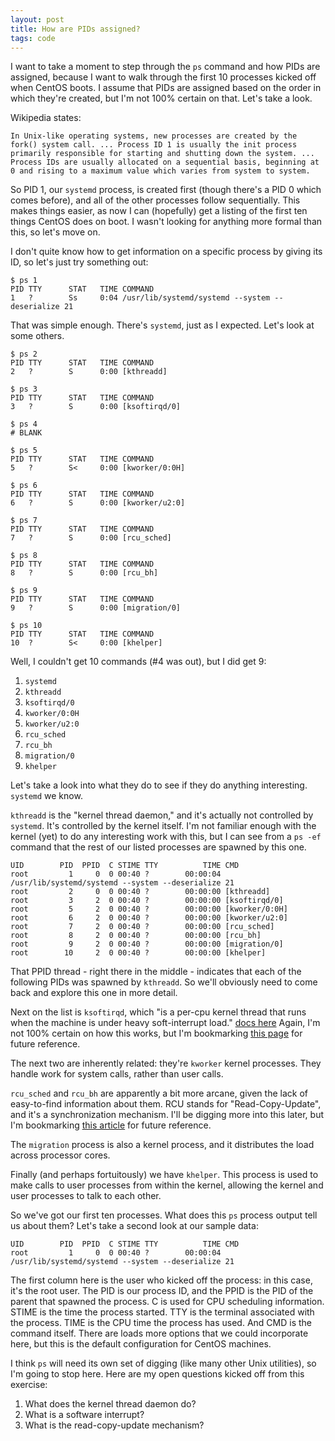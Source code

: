 ```yaml
---
layout: post
title: How are PIDs assigned?
tags: code
---
```


I want to take a moment to step through the `ps` command and how PIDs are assigned, because I want to walk through the first 10 processes kicked off when CentOS boots. I assume that PIDs are assigned based on the order in which they're created, but I'm not 100% certain on that. Let's take a look.

Wikipedia states:

	In Unix-like operating systems, new processes are created by the fork() system call. ... Process ID 1 is usually the init process primarily responsible for starting and shutting down the system. ... Process IDs are usually allocated on a sequential basis, beginning at 0 and rising to a maximum value which varies from system to system.

So PID 1, our `systemd` process, is created first (though there's a PID 0 which comes before), and all of the other processes follow sequentially. This makes things easier, as now I can (hopefully) get a listing of the first ten things CentOS does on boot. I wasn't looking for anything more formal than this, so let's move on.

I don't quite know how to get information on a specific process by giving its ID, so let's just try something out:

	$ ps 1
	PID TTY      STAT   TIME COMMAND
    1 	?        Ss     0:04 /usr/lib/systemd/systemd --system --deserialize 21

That was simple enough. There's `systemd`, just as I expected. Let's look at some others.

	$ ps 2
	PID TTY      STAT   TIME COMMAND
    2 	?        S      0:00 [kthreadd]

    $ ps 3
    PID TTY      STAT   TIME COMMAND
    3 	?        S      0:00 [ksoftirqd/0]

    $ ps 4
    # BLANK

    $ ps 5
    PID TTY      STAT   TIME COMMAND
    5 	?        S<     0:00 [kworker/0:0H]

    $ ps 6
    PID TTY      STAT   TIME COMMAND
    6 	?        S      0:00 [kworker/u2:0]

    $ ps 7
    PID TTY      STAT   TIME COMMAND
    7 	?        S      0:00 [rcu_sched]

    $ ps 8
    PID TTY      STAT   TIME COMMAND
    8 	?        S      0:00 [rcu_bh]

    $ ps 9
    PID TTY      STAT   TIME COMMAND
    9 	?        S      0:00 [migration/0]

    $ ps 10
    PID TTY      STAT   TIME COMMAND
   	10 	?        S<     0:00 [khelper]

Well, I couldn't get 10 commands (#4 was out), but I did get 9:

1. `systemd`
2. `kthreadd`
3. `ksoftirqd/0`
4. `kworker/0:0H`
5. `kworker/u2:0`
6. `rcu_sched`
7. `rcu_bh`
8. `migration/0`
9. `khelper`

Let's take a look into what they do to see if they do anything interesting. `systemd` we know.

`kthreadd` is the "kernel thread daemon," and it's actually not controlled by `systemd`. It's controlled by the kernel itself. I'm not familiar enough with the kernel (yet) to do any interesting work with this, but I can see from a `ps -ef` command that the rest of our listed processes are spawned by this one. 

	UID        PID  PPID  C STIME TTY          TIME CMD
	root         1     0  0 00:40 ?        00:00:04 /usr/lib/systemd/systemd --system --deserialize 21
	root         2     0  0 00:40 ?        00:00:00 [kthreadd]
	root         3     2  0 00:40 ?        00:00:00 [ksoftirqd/0]
	root         5     2  0 00:40 ?        00:00:00 [kworker/0:0H]
	root         6     2  0 00:40 ?        00:00:00 [kworker/u2:0]
	root         7     2  0 00:40 ?        00:00:00 [rcu_sched]
	root         8     2  0 00:40 ?        00:00:00 [rcu_bh]
	root         9     2  0 00:40 ?        00:00:00 [migration/0]
	root        10     2  0 00:40 ?        00:00:00 [khelper]

That PPID thread - right there in the middle - indicates that each of the following PIDs was spawned by `kthreadd`. So we'll obviously need to come back and explore this one in more detail.

Next on the list is `ksoftirqd`, which "is a per-cpu kernel thread that runs when the machine is under heavy soft-interrupt load." [docs here](http://www.ms.sapientia.ro/~lszabo/unix_linux_hejprogramozas/man_en/htmlman9/ksoftirqd.9.html) Again, I'm not 100% certain on how this works, but I'm bookmarking [this page](https://lwn.net/Articles/520076/) for future reference.

The next two are inherently related: they're `kworker` kernel processes. They handle work for system calls, rather than user calls. 

`rcu_sched` and `rcu_bh` are apparently a bit more arcane, given the lack of easy-to-find information about them. RCU stands for "Read-Copy-Update", and it's a synchronization mechanism. I'll be digging more into this later, but I'm bookmarking [this article](http://lwn.net/Articles/262464/) for future reference.

The `migration` process is also a kernel process, and it distributes the load across processor cores.

Finally (and perhaps fortuitously) we have `khelper`. This process is used to make calls to user processes from within the kernel, allowing the kernel and user processes to talk to each other.

So we've got our first ten processes. What does this `ps` process output tell us about them? Let's take a second look at our sample data:

	UID        PID  PPID  C STIME TTY          TIME CMD
	root         1     0  0 00:40 ?        00:00:04 /usr/lib/systemd/systemd --system --deserialize 21

The first column here is the user who kicked off the process: in this case, it's the root user. The PID is our process ID, and the PPID is the PID of the parent that spawned the process. C is used for CPU scheduling information. STIME is the time the process started. TTY is the terminal associated with the process. TIME is the CPU time the process has used. And CMD is the command itself. There are loads more options that we could incorporate here, but this is the default configuration for CentOS machines.

I think `ps` will need its own set of digging (like many other Unix utilities), so I'm going to stop here. Here are my open questions kicked off from this exercise:

1. What does the kernel thread daemon do?
2. What is a software interrupt?
3. What is the read-copy-update mechanism?